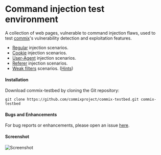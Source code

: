 # Command injection test environment
A collection of web pages, vulnerable to command injection flaws, used to test [commix](https://github.com/commixproject/commix)'s vulnerability detection and exploitation features.
* [Regular](https://github.com/commixproject/commix-testbed/tree/master/scenarios/regular) injection scenarios.
* [Cookie](https://github.com/commixproject/commix-testbed/tree/master/scenarios/cookie) injection scenarios.
* [User-Agent](https://github.com/commixproject/commix-testbed/tree/master/scenarios/user-agent) injection scenarios.
* [Referer](https://github.com/commixproject/commix-testbed/tree/master/scenarios/referer) injection scenarios.
* [Weak filters](https://github.com/commixproject/commix-testbed/tree/master/scenarios/filters) scenarios. ([Hints](https://github.com/commixproject/commix/wiki/Filters-Bypasses))

#### Installation
Download commix-testbed by cloning the Git repository:

    git clone https://github.com/commixproject/commix-testbed.git commix-testbed

#### Bugs and Enhancements
For bug reports or enhancements, please open an issue [here](https://github.com/commixproject/commix-testbed/issues).

#### Screenshot
![Screenshot](https://i.imgur.com/FliP74b.png)
